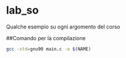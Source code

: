 # lab_so
Qualche esempio su ogni argomento del corso

##Comando per la compilazione
```bash
gcc -std=gnu90 main.c -o $(NAME)
```
